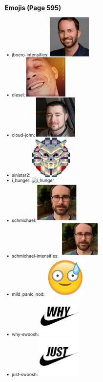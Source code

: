 
## Emojis (Page 595)

* jboero-intensifies: ![jboero-intensifies](output/jboero-intensifies.gif)
* diesel: ![diesel](output/diesel.png)
* cloud-john: ![cloud-john](output/cloud-john.jpg)
* sinistar2: ![sinistar2](output/sinistar2.gif)
* i_hunger: ![i_hunger](output/i_hunger)
* schmichael: ![schmichael](output/schmichael.png)
* schmichael-intensifies: ![schmichael-intensifies](output/schmichael-intensifies.gif)
* mild_panic_nod: ![mild_panic_nod](output/mild_panic_nod.gif)
* why-swoosh: ![why-swoosh](output/why-swoosh.png)
* just-swoosh: ![just-swoosh](output/just-swoosh.png)

